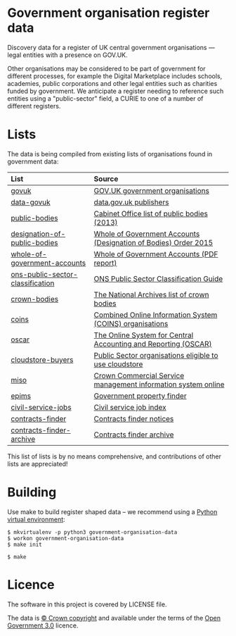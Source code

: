 # Government organisation register data

Discovery data for a register of UK central government organisations — legal entities with a presence on GOV.UK.

Other organisations may be considered to be part of government for different processes, for example the Digital Marketplace
includes schools, academies, public corporations and other legal entities such as charities funded by government.
We anticipate a register needing to reference such entities using a "public-sector" field, a CURIE to one of a number of different registers.

# Lists

The data is being compiled from existing lists of organisations found in government data:

| List | Source |
| :---         |    :--- |
|[govuk](lists/govuk) |[GOV.UK government organisations](https://www.gov.uk/government/organisations)|
|[data-govuk](lists/data-govuk) |[data.gov.uk publishers](https://data.gov.uk/publisher)|
|[public-bodies](lists/public-bodies) |[Cabinet Office list of public bodies (2013)](https://www.gov.uk/government/publications/public-bodies-2013)|
|[designation-of-public-bodies](lists/designation-of-public-bodies) |[Whole of Government Accounts (Designation of Bodies) Order 2015](http://www.legislation.gov.uk/uksi/2015/1655/made)|
|[whole-of-government-accounts](lists/whole-of-government-accounts) |[Whole of Government Accounts (PDF report)](https://www.gov.uk/government/collections/whole-of-government-accounts)|
|[ons-public-sector-classification](lists/ons-public-sector-classification) |[ONS Public Sector Classification Guide](https://www.ons.gov.uk/economy/nationalaccounts/uksectoraccounts/datasets/publicsectorclassificationguide)|
|[crown-bodies](lists/crown-bodies) |[The National Archives list of crown bodies](http://www.nationalarchives.gov.uk/information-management/re-using-public-sector-information/copyright-and-re-use/uk-crown-bodies/)|
|[coins](lists/coins) |[Combined Online Information System (COINS) organisations](https://www.whatdotheyknow.com/cy/request/list_of_public_bodies_in_the_coi#incoming-69457)|
|[oscar](list/oscar) |[The Online System for Central Accounting and Reporting (OSCAR)](https://www.gov.uk/government/collections/hmt-oscar-publishing-from-the-database)|
|[cloudstore-buyers](lists/cloudstore-buyers) |[Public Sector organisations eligible to use cloudstore](https://www.gov.uk/government/publications/public-sector-organisations-eligible-to-use-cloudstore)|
|[miso](lists/miso) |[Crown Commercial Service management information system online](https://www.gov.uk/guidance/current-crown-commercial-service-suppliers-what-you-need-to-know)|
|[epims](lists/epims) |[Government property finder](https://www.epims.ogc.gov.uk/government-property-finder/home.aspx)|
|[civil-service-jobs](lists/civil-service-jobs) |[Civil service job index](https://www.civilservicejobs.service.gov.uk/csr/index.cgi)|
|[contracts-finder](lists/contracts-finder) |[Contracts finder notices](https://www.contractsfinder.service.gov.uk/Notice/Summary)|
|[contracts-finder-archive](lists/contracts-finder-archive) |[Contracts finder archive](https://data.gov.uk/data/contracts-finder-archive/data-feeds/)|


This list of lists is by no means comprehensive, and contributions of other lists are appreciated!

# Building

Use make to build register shaped data
– we recommend using a [Python virtual environment](http://virtualenvwrapper.readthedocs.org/en/latest/):

    $ mkvirtualenv -p python3 government-organisation-data
    $ workon government-organisation-data
    $ make init

    $ make

# Licence

The software in this project is covered by LICENSE file.

The data is [© Crown copyright](http://www.nationalarchives.gov.uk/information-management/re-using-public-sector-information/copyright-and-re-use/crown-copyright/)
and available under the terms of the [Open Government 3.0](https://www.nationalarchives.gov.uk/doc/open-government-licence/version/3/) licence.

